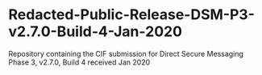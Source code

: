 # Redacted-Public-Release-DSM-P3-v2.7.0-Build-4-Jan-2020
Repository containing the CIF submission for Direct Secure Messaging Phase 3, v2.7.0, Build 4 received Jan 2020
